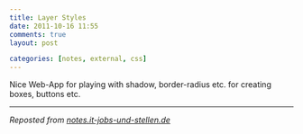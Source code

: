 ```yaml
---
title: Layer Styles
date: 2011-10-16 11:55
comments: true
layout: post

categories: [notes, external, css]
---
```

 Nice Web-App for playing with shadow, border-radius etc. for creating boxes, buttons etc.

---
<i>Reposted from <a href='http://notes.it-jobs-und-stellen.de/notes/14' rel='canonical'>notes.it-jobs-und-stellen.de</a></i>
